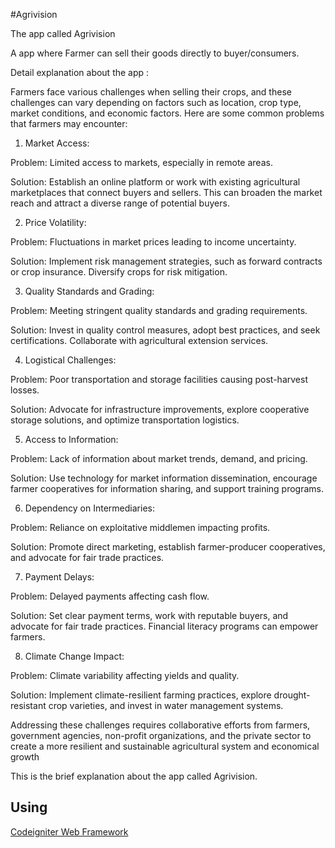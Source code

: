 #Agrivision

The app called Agrivision

A app where Farmer can sell their goods directly to buyer/consumers.
 
Detail explanation about the app :

Farmers face various challenges when selling their crops, and these challenges can vary depending on factors such as location, crop type, market conditions, and economic factors. Here are some common problems that farmers may encounter:

1. Market Access:

Problem: Limited access to markets, especially in remote areas.

Solution: Establish an online platform or work with existing agricultural marketplaces that connect buyers and sellers. This can broaden the market reach and attract a diverse range of potential buyers.

2. Price Volatility:

Problem: Fluctuations in market prices leading to income uncertainty.

Solution: Implement risk management strategies, such as forward contracts or crop insurance. Diversify 
crops for risk mitigation.

3. Quality Standards and Grading:

Problem: Meeting stringent quality standards and grading requirements.

Solution: Invest in quality control measures, adopt best practices, and seek certifications. Collaborate with agricultural extension services.

4. Logistical Challenges:

Problem: Poor transportation and storage facilities causing post-harvest losses.

Solution: Advocate for infrastructure improvements, explore cooperative storage solutions, and optimize transportation logistics.

5. Access to Information:

Problem: Lack of information about market trends, demand, and pricing.

Solution: Use technology for market information dissemination, encourage farmer cooperatives for information sharing, and support training programs.

6. Dependency on Intermediaries:

Problem: Reliance on exploitative middlemen impacting profits.

Solution: Promote direct marketing, establish farmer-producer cooperatives, and advocate for fair trade practices.

7. Payment Delays:

Problem: Delayed payments affecting cash flow.

Solution: Set clear payment terms, work with reputable buyers, and advocate for fair trade practices. Financial literacy programs can empower farmers.

8. Climate Change Impact:

Problem: Climate variability affecting yields and quality.

Solution: Implement climate-resilient farming practices, explore drought-resistant crop varieties, and invest in water management systems.

Addressing these challenges requires collaborative efforts from farmers, government agencies, non-profit organizations, and the private sector to create a more resilient and sustainable agricultural system and economical growth

This is the brief explanation about the app called Agrivision.


## Using
[Codeigniter Web Framework](https://codeigniter.com/)
